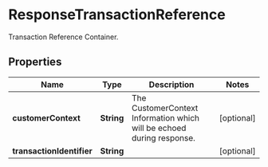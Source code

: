 

# ResponseTransactionReference

Transaction Reference Container.

## Properties

| Name | Type | Description | Notes |
|------------ | ------------- | ------------- | -------------|
|**customerContext** | **String** | The CustomerContext Information which will be echoed during response. |  [optional] |
|**transactionIdentifier** | **String** |  |  [optional] |



